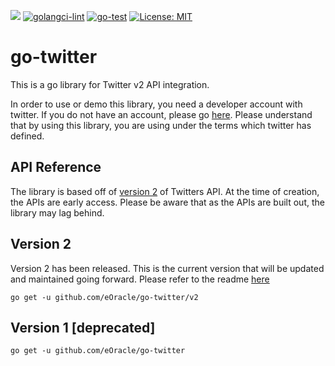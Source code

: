 ![](https://img.shields.io/endpoint?url=https%3A%2F%2Ftwbadges.glitch.me%2Fbadges%2Fv2)
[![golangci-lint](https://github.com/eOracle/go-twitter/actions/workflows/golangci-lint.yml/badge.svg)](https://github.com/eOracle/go-twitter/actions/workflows/golangci-lint.yml)
[![go-test](https://github.com/eOracle/go-twitter/actions/workflows/go-test.yml/badge.svg)](https://github.com/eOracle/go-twitter/actions/workflows/go-test.yml)
[![License: MIT](https://img.shields.io/badge/License-MIT-blue.svg)](https://opensource.org/licenses/MIT)

# go-twitter
This is a go library for Twitter v2 API integration.

In order to use or demo this library, you need a developer account with twitter.  If you do not have an account, please go [here](https://developer.twitter.com/en).  Please understand that by using this library, you are using under the terms which twitter has defined.

## API Reference
The library is based off of [version 2](https://developer.twitter.com/en/docs/twitter-api/early-access) of Twitters API.  At the time of creation, the APIs are early access.  Please be aware that as the APIs are built out, the library may lag behind.

## Version 2

Version 2 has been released.  This is the current version that will be updated and maintained going forward.  Please refer to the readme [here](./v2)

```
go get -u github.com/eOracle/go-twitter/v2
```

## Version 1 [deprecated]

```
go get -u github.com/eOracle/go-twitter
```

